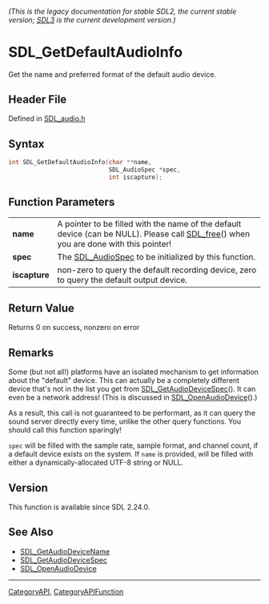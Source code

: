 ###### (This is the legacy documentation for stable SDL2, the current stable version; [SDL3](https://wiki.libsdl.org/SDL3/) is the current development version.)
# SDL_GetDefaultAudioInfo

Get the name and preferred format of the default audio device.

## Header File

Defined in [SDL_audio.h](https://github.com/libsdl-org/SDL/blob/SDL2/include/SDL_audio.h)

## Syntax

```c
int SDL_GetDefaultAudioInfo(char **name,
                            SDL_AudioSpec *spec,
                            int iscapture);

```

## Function Parameters

|                   |                                                                                                                                                   |
| ----------------- | ------------------------------------------------------------------------------------------------------------------------------------------------- |
| **name**          | A pointer to be filled with the name of the default device (can be NULL). Please call [SDL_free](SDL_free)() when you are done with this pointer! |
| **spec**          | The [SDL_AudioSpec](SDL_AudioSpec) to be initialized by this function.                                                                            |
| **iscapture**     | non-zero to query the default recording device, zero to query the default output device.                                                          |

## Return Value

Returns 0 on success, nonzero on error

## Remarks

Some (but not all!) platforms have an isolated mechanism to get information
about the "default" device. This can actually be a completely different
device that's not in the list you get from
[SDL_GetAudioDeviceSpec](SDL_GetAudioDeviceSpec)(). It can even be a
network address! (This is discussed in
[SDL_OpenAudioDevice](SDL_OpenAudioDevice)().)

As a result, this call is not guaranteed to be performant, as it can query
the sound server directly every time, unlike the other query functions. You
should call this function sparingly!

`spec` will be filled with the sample rate, sample format, and channel
count, if a default device exists on the system. If `name` is provided,
will be filled with either a dynamically-allocated UTF-8 string or NULL.

## Version

This function is available since SDL 2.24.0.

## See Also

- [SDL_GetAudioDeviceName](SDL_GetAudioDeviceName)
- [SDL_GetAudioDeviceSpec](SDL_GetAudioDeviceSpec)
- [SDL_OpenAudioDevice](SDL_OpenAudioDevice)

----
[CategoryAPI](CategoryAPI), [CategoryAPIFunction](CategoryAPIFunction)

